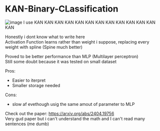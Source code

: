 # KAN-Binary-CLassification
![image](https://github.com/KomangAndika/Stat/assets/108614290/26f19220-2265-4b3e-9733-34e7535ac615)
I use KAN KAN KAN KAN KAN KAN KAN KAN KAN KAN KAN KAN KAN

Honestly i dont know what to write here <br />
Activation Function learns rather than weight i suppose, replacing every weight with spline (Spine much better) <br />

Proved to be better performance than MLP (Multilayer perceptron) <br />
Still  some doubt because it was tested on small dataset <br />

Pros: <br />
- Easier to iterpret <br />
- Smaller storage needed <br />

Cons: <br />
- slow af evethough  usig the same amout of parameter to MLP <br />

Check out the paper: https://arxiv.org/abs/2404.19756 <br />
Very gud paper but i can't understand the math and I can't read many sentences (me dumb)

